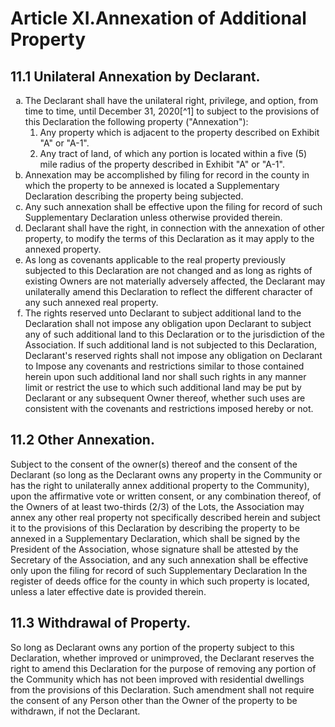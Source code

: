 # Article XI.Annexation of Additional Property

## 11.1 Unilateral Annexation by Declarant.

<ol type="a">
  <li>The Declarant shall have the unilateral right, privilege, and option, from time to time, until December 31, 2020[^1] to subject to the provisions of this Declaration the following property ("Annexation"):
    <ol>
    <li>Any property which is adjacent to the property described on Exhibit "A" or "A-1".</li>
    <li>Any tract of land, of which any portion is located within a five (5) mile radius of the
property described in Exhibit "A" or "A-1".</li></ol></li>
  <li>Annexation may be accomplished by filing for record in the county in which the property to be annexed is located a Supplementary Declaration describing the property being subjected.</li>
  <li>Any such annexation shall be effective upon the filing for record of such Supplementary Declaration unless otherwise provided therein.</li>
  <li>Declarant shall have the right, in connection with the annexation of other property, to modify the terms of this Declaration as it may apply to the annexed property.</li>
  <li>As long as covenants applicable to the real property previously subjected to this Declaration are not changed and as long as rights of existing Owners are not materially adversely affected, the Declarant may unilaterally amend this Declaration to reflect the different character of any such annexed real property.</li>
  <li>The rights reserved unto Declarant to subject additional land to the Declaration shall not impose any obligation upon Declarant to subject any of such additional land to this Declaration or to the jurisdiction of the Association. If such additional land is not subjected to this Declaration, Declarant's reserved rights shall not impose any obligation on Declarant to Impose any covenants and restrictions similar to those contained herein upon such additional land nor shall such rights in any manner limit or restrict the use to which such additional land may be put by Declarant or any subsequent Owner thereof, whether such uses are consistent with the covenants and restrictions imposed hereby or not.</li>
</ol>

[^1]: The Fourth Amendment to the Covenants changed the date from March 28, 2012 to December 31, 2020 - Ed.

## 11.2 Other Annexation.
Subject to the consent of the owner(s) thereof and the consent of the Declarant (so long as the Declarant owns any property in the Community or has the right to unilaterally annex additional property to the Community), upon the affirmative vote or written consent, or any combination thereof, of the Owners of at least two-thirds (2/3) of the Lots, the Association may annex any other real property not specifically described herein and subject it to the provisions of this Declaration by describing the property to be annexed in a Supplementary Declaration, which shall be signed by the President of the Association, whose signature shall be attested by the Secretary of the Association, and any such annexation shall be effective only upon the filing for record of such Supplementary Declaration In the register of deeds office for the county in which such property is located, unless a later effective date is provided therein.

## 11.3 Withdrawal of Property.
So long as Declarant owns any portion of the property subject to this Declaration, whether improved or unimproved, the Declarant reserves the right to amend this Declaration for the  purpose of removing any portion of the Community which has not been improved with residential dwellings from the provisions of this Declaration. Such amendment shall not require the consent of any Person other than the Owner of the property to be withdrawn, if not the Declarant.
